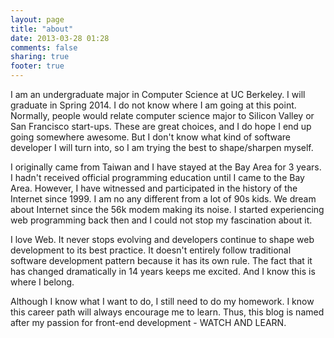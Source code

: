 ```yaml
---
layout: page
title: "about"
date: 2013-03-28 01:28
comments: false
sharing: true
footer: true
---
```

I am an undergraduate major in Computer Science at UC Berkeley. I will graduate in Spring 2014. I do not know where I am going at this point. Normally, people would relate computer science major to Silicon Valley or San Francisco start-ups. These are great choices, and I do hope I end up going somewhere awesome. But I don't know what kind of software developer I will turn into, so I am trying the best to shape/sharpen myself.

I originally came from Taiwan and I have stayed at the Bay Area for 3 years. I hadn't received official programming education until I came to the Bay Area. However, I have witnessed and participated in the history of the Internet since 1999. I am no any different from a lot of 90s kids. We dream about Internet since the 56k modem making its noise. I started experiencing web programming back then and I could not stop my fascination about it.

I love Web. It never stops evolving and developers continue to shape web development to its best practice. It doesn't entirely follow traditional software development pattern because it has its own rule. The fact that it has changed dramatically in 14 years keeps me excited. And I know this is where I belong.

Although I know what I want to do, I still need to do my homework. I know this career path will always encourage me to learn. Thus, this blog is named after my passion for front-end development - WATCH AND LEARN.